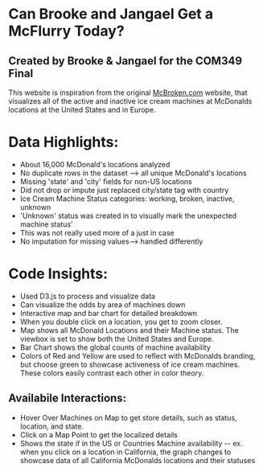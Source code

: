 # Can Brooke and Jangael Get a McFlurry Today? 
## Created by Brooke & Jangael for the COM349 Final

This website is inspiration from the original [McBroken.com](https://mcbroken.com/) website, that visualizes all of the active and inactive ice cream machines at McDonalds locations at the United States and in Europe.

# Data Highlights:
* About 16,000 McDonald's locations analyzed
* No duplicate rows in the dataset --> all unique McDonald's locations
* Missing 'state' and 'city' fields for non-US locations
* Did not drop or impute just replaced city/state tag with country
* Ice Cream Machine Status categories: working, broken, inactive, unknown
* 'Unknown' status was created in to visually mark the unexpected machine status'
* This was not really used more of a just in case
* No imputation for missing values--> handled differently

# Code Insights:
* Used D3.js to process and visualize data
* Can visualize the odds by area of machines down
* Interactive map and bar chart for detailed breakdown
* When you double click on a location, you get to zoom closer. 
* Map shows all McDonald Locations and their Machine status. The viewbox is set to show both the United States and Europe.
* Bar Chart shows the global counts of machine availability
* Colors of Red and Yellow are used to reflect with McDonalds branding, but choose green to showcase activeness of ice cream machines. These colors easily contrast each other in color theory. 

## Availabile Interactions:
* Hover Over Machines on Map to get store details, such as status, location, and state.
* Click on a Map Point to get the localized details
* Shows the state if in the US or Countries Machine availability -- ex. when you click on a location in California, the graph changes to showcase data of all California McDonalds locations and their statuses
